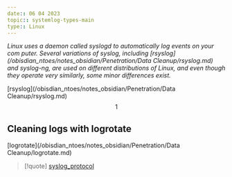 ```yaml
---
date:: 06 04 2023
topic:: systemlog-types-main
type:: Linux
---
```

*Linux uses a daemon called syslogd to automatically log events on  your com­
puter. Several variations of syslog, including [rsyslog](/obisdian_ntoes/notes_obsidian/Penetration/Data Cleanup/rsyslog.md) and syslog-ng, are used
on different distributions of Linux, and even though they operate very simi­larly, some minor differences exist.*

[rsyslog](/obisdian_ntoes/notes_obsidian/Penetration/Data Cleanup/rsyslog.md)
$$1$$

## Cleaning logs with logrotate

[logrotate](/obisdian_ntoes/notes_obsidian/Penetration/Data Cleanup/logrotate.md)




>[!quote] [syslog_protocol](/protocols/syslog_protocol.md)